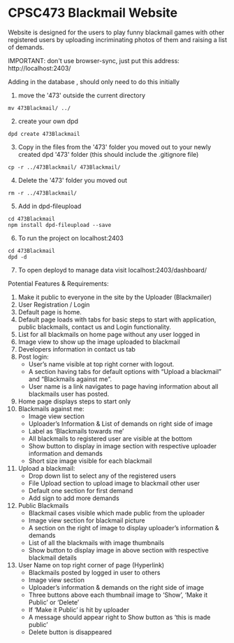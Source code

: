 # CPSC473 Blackmail Website
Website is designed for the users to play funny blackmail games with other registered users by uploading incriminating photos of them and raising a list of demands.


IMPORTANT: don't use browser-sync, just put this address: http://localhost:2403/

Adding in the database , should only need to do this initially

1. move the '473' outside the current directory
```
mv 473Blackmail/ ../
```

2. create your own dpd
```
dpd create 473Blackmail
```

3. Copy in the files from the '473' folder you moved out to your newly created dpd '473' folder (this should include the .gitignore file)
```
cp -r ../473Blackmail/ 473Blackmail/
```

4. Delete the '473' folder you moved out
```
rm -r ../473Blackmail/
```

5. Add in dpd-fileupload
```
cd 473Blackmail
npm install dpd-fileupload --save
```
6. To run the project on localhost:2403
```
cd 473Blackmail
dpd -d
```

7. To open deployd to manage data visit localhost:2403/dashboard/



Potential Features & Requirements:
1. Make it public to everyone in the site by the Uploader (Blackmailer)
2. User Registration / Login
3. Default page is home.
4. Default page loads with tabs for basic steps to start with application, public blackmails, contact us and Login functionality.
5. List for all blackmails on home page without any user logged in
6. Image view to show up the image uploaded to blackmail
7. Developers information in contact us tab
8. Post login:
      * User’s name visible at top right corner with logout.
      * A section having tabs for default options with “Upload a blackmail” and “Blackmails against me”.
      * User name is a link navigates to page having information about all blackmails user has posted.
9. Home page displays steps to start only
10. Blackmails against me:
      * Image view section
      * Uploader’s Information & List of demands on right side of image
      * Label as ‘Blackmails towards me’
      * All blackmails to registered user are visible at the bottom
      * Show button to display in image section with respective uploader information and demands
      * Short size image visible for each blackmail
11. Upload a blackmail:
      * Drop down list to select any of the registered users
      * File Upload section to upload image to blackmail other user
      * Default one section for first demand
      * Add sign to add more demands
12. Public Blackmails
      * Blackmail cases visible which made public from the uploader
      * Image view section for blackmail picture
      * A section on the right of image to display uploader’s information & demands
      * List of all the blackmails with image thumbnails
      * Show button to display image in above section with respective blackmail details
13. User Name on top right corner of page (Hyperlink)
      * Blackmails posted by logged in user to others
      * Image view section
      * Uploader’s information & demands on the right side of image
      * Three buttons above each thumbnail image to ‘Show’, ‘Make it Public’ or ‘Delete’
      * If ‘Make it Public’ is hit by uploader
      * A message should appear right to Show button as ‘this is made public’
      * Delete button is disappeared

